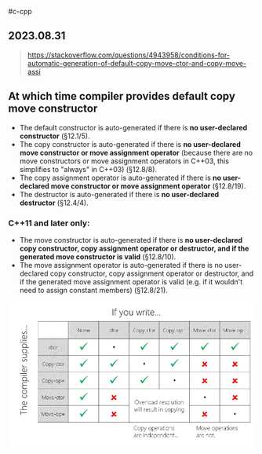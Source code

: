 #c-cpp
## 2023.08.31

> https://stackoverflow.com/questions/4943958/conditions-for-automatic-generation-of-default-copy-move-ctor-and-copy-move-assi

## At which time compiler provides default copy move constructor

-   The default constructor is auto-generated if there is **no user-declared constructor** (§12.1/5).
-   The copy constructor is auto-generated if there is **no user-declared move constructor or move assignment operator**   (because there are no move constructors or move assignment operators in C++03, this simplifies to "always" in C++03) (§12.8/8).
-   The copy assignment operator is auto-generated if there is **no user-declared move constructor or move assignment operator** (§12.8/19).
-   The destructor is auto-generated if there is **no user-declared destructor** (§12.4/4).

### C++11 and later only:

-   The move constructor is auto-generated if there is **no user-declared copy constructor, copy assignment operator or destructor, and if the generated move constructor is valid** (§12.8/10).
-   The move assignment operator is auto-generated if there is no user-declared copy constructor, copy assignment operator or destructor, and if the generated move assignment operator is valid (e.g. if it wouldn't need to assign constant members) (§12.8/21).

![Alt text](../.images/CVtPu.jpg)